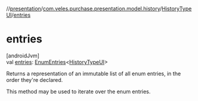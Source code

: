 //[presentation](../../../index.md)/[com.veles.purchase.presentation.model.history](../index.md)/[HistoryTypeUI](index.md)/[entries](entries.md)

# entries

[androidJvm]\
val [entries](entries.md): [EnumEntries](https://kotlinlang.org/api/latest/jvm/stdlib/kotlin.enums/-enum-entries/index.html)&lt;[HistoryTypeUI](index.md)&gt;

Returns a representation of an immutable list of all enum entries, in the order they're declared.

This method may be used to iterate over the enum entries.
